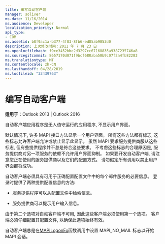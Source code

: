 ```yaml
---
title: 编写自动客户端
manager: soliver
ms.date: 11/16/2014
ms.audience: Developer
localization_priority: Normal
api_type:
- COM
ms.assetid: b8f9ac1a-b377-4f83-8fb6-ed85ab9053d0
description: 上次修改时间：2011 年 7 月 23 日
ms.openlocfilehash: f9ce3452bbc2d3297cc67168835a9387235746a8
ms.sourcegitcommit: 8657170d071f9bcf680aba50b9c07f2a4fb82283
ms.translationtype: MT
ms.contentlocale: zh-CN
ms.lasthandoff: 04/28/2019
ms.locfileid: "33439763"
---
```

# <a name="writing-an-automated-client"></a>编写自动客户端

  
  
**适用于**：Outlook 2013 | Outlook 2016 
  
自动客户端应用程序是无人值守运行的应用程序, 不显示用户界面。
  
 默认情况下, 许多 MAPI 接口方法显示一个用户界面。 所有这些方法都有标志, 这些标志允许客户端允许或禁止显示此显示。 虽然 MAPI 要求服务提供商服从这些标志, 但有些提供程序并不总是符合这些要求。 不考虑这些标志的合理原因是, 服务提供商对另一项服务的依赖不允许用户界面抑制。 如果要开发自动客户端, 请注意您正在使用的服务提供商以及它们的配置方式。 请勿假定所有调用以禁止用户界面都将成功。 
  
自动客户端必须具有可用于正确配置配置文件中的每个邮件服务的必要信息。 登录时提供了两种提供配置信息的方法:
  
- 服务提供程序可以从配置文件中检索信息。
    
- 服务提供商可以提示用户输入信息。 
    
由于第二个选项对自动客户端不可用, 因此这些客户端必须使用第一个选项。 客户端必须仔细配置其配置文件, 以确保此选项始终有效。
  
自动客户端总是在[MAPILogonEx](mapilogonex.md)函数调用中设置 MAPI_NO_MAIL 标志以开始 MAPI 会话。 
  

